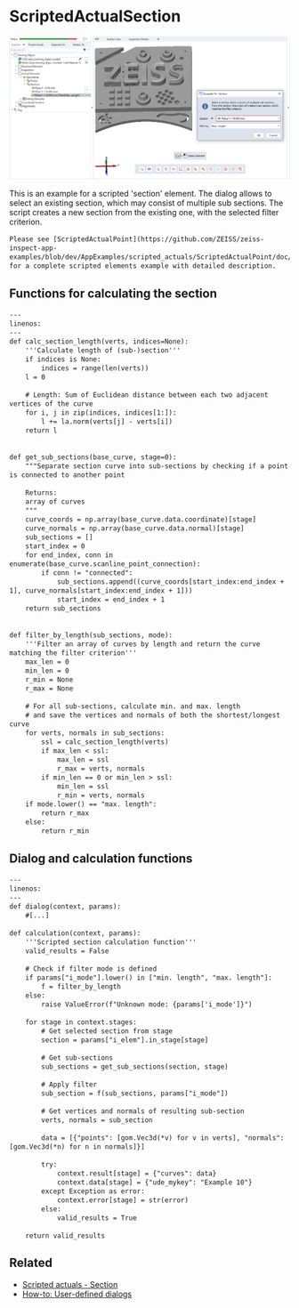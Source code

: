# ScriptedActualSection

![Scripted section element example](scripted_actual_section.png)

This is an example for a scripted 'section' element. The dialog allows to select an existing section, which may consist of multiple sub sections. The script creates a new section from the existing one, with the selected filter criterion.

```{note}
Please see [ScriptedActualPoint](https://github.com/ZEISS/zeiss-inspect-app-examples/blob/dev/AppExamples/scripted_actuals/ScriptedActualPoint/doc/Documentation.md) for a complete scripted elements example with detailed description.
```


## Functions for calculating the section

```{code-block} python
---
linenos:
---
def calc_section_length(verts, indices=None):
    '''Calculate length of (sub-)section'''
    if indices is None:
        indices = range(len(verts))
    l = 0

    # Length: Sum of Euclidean distance between each two adjacent vertices of the curve
    for i, j in zip(indices, indices[1:]):
        l += la.norm(verts[j] - verts[i])
    return l


def get_sub_sections(base_curve, stage=0):
    """Separate section curve into sub-sections by checking if a point is connected to another point

    Returns:
    array of curves
    """
    curve_coords = np.array(base_curve.data.coordinate)[stage]
    curve_normals = np.array(base_curve.data.normal)[stage]
    sub_sections = []
    start_index = 0
    for end_index, conn in enumerate(base_curve.scanline_point_connection):
        if conn != "connected":
            sub_sections.append((curve_coords[start_index:end_index + 1], curve_normals[start_index:end_index + 1]))
            start_index = end_index + 1
    return sub_sections


def filter_by_length(sub_sections, mode):
    '''Filter an array of curves by length and return the curve matching the filter criterion'''
    max_len = 0
    min_len = 0
    r_min = None
    r_max = None

    # For all sub-sections, calculate min. and max. length
    # and save the vertices and normals of both the shortest/longest curve
    for verts, normals in sub_sections:
        ssl = calc_section_length(verts)
        if max_len < ssl:
            max_len = ssl
            r_max = verts, normals
        if min_len == 0 or min_len > ssl:
            min_len = ssl
            r_min = verts, normals
    if mode.lower() == "max. length":
        return r_max
    else:
        return r_min
```    

## Dialog and calculation functions

```{code-block} python
---
linenos:
---
def dialog(context, params):
    #[...]

def calculation(context, params):
    '''Scripted section calculation function'''
    valid_results = False

    # Check if filter mode is defined
    if params["i_mode"].lower() in ["min. length", "max. length"]:
        f = filter_by_length
    else:
        raise ValueError(f"Unknown mode: {params['i_mode']}")

    for stage in context.stages:
        # Get selected section from stage
        section = params["i_elem"].in_stage[stage]

        # Get sub-sections
        sub_sections = get_sub_sections(section, stage)

        # Apply filter
        sub_section = f(sub_sections, params["i_mode"])

        # Get vertices and normals of resulting sub-section
        verts, normals = sub_section

        data = [{"points": [gom.Vec3d(*v) for v in verts], "normals": [gom.Vec3d(*n) for n in normals]}]

        try:
            context.result[stage] = {"curves": data}
            context.data[stage] = {"ude_mykey": "Example 10"}
        except Exception as error:
            context.error[stage] = str(error)
        else:
            valid_results = True

    return valid_results
```

## Related

* [Scripted actuals - Section](https://zeissiqs.github.io/zeiss-inspect-addon-api/2025/python_api/scripted_elements_api.md#section)
* [How-to: User-defined dialogs](https://zeissiqs.github.io/zeiss-inspect-addon-api/2025/howtos/python_api_introduction/user_defined_dialogs.md)